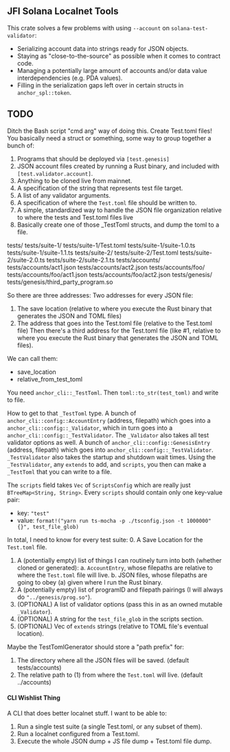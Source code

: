 ## JFI Solana Localnet Tools

This crate solves a few problems with using `--account` on `solana-test-validator`:
- Serializing account data into strings ready for JSON objects.
- Staying as "close-to-the-source" as possible when it comes to contract code.
- Managing a potentially large amount of accounts and/or data value interdependencies (e.g. PDA values).
- Filling in the serialization gaps left over in certain structs in `anchor_spl::token`.


## TODO
Ditch the Bash script "cmd arg" way of doing this.
Create Test.toml files!
You basically need a struct or something, some way to group together a bunch of:
1. Programs that should be deployed via `[test.genesis]`
2. JSON account files created by running a Rust binary, and included with `[test.validator.account]`.
3. Anything to be cloned live from mainnet.
4. A specification of the string that represents test file target.
5. A list of any validator arguments.
6. A specification of where the `Test.toml` file should be written to.
7. A simple, standardized way to handle the JSON file organization relative to where the tests and Test.toml files live
8. Basically create one of those _TestToml structs, and dump the toml to a file.

tests/
tests/suite-1/
tests/suite-1/Test.toml
tests/suite-1/suite-1.0.ts
tests/suite-1/suite-1.1.ts
tests/suite-2/
tests/suite-2/Test.toml
tests/suite-2/suite-2.0.ts
tests/suite-2/suite-2.1.ts
tests/accounts/
tests/accounts/act1.json
tests/accounts/act2.json
tests/accounts/foo/
tests/accounts/foo/act1.json
tests/accounts/foo/act2.json
tests/genesis/
tests/genesis/third_party_program.so

So there are three addresses:
Two addresses for every JSON file:
1. The save location (relative to where you execute the Rust binary that generates the JSON and TOML files)
2. The address that goes into the Test.toml file (relative to the Test.toml file)
Then there's a third address for the Test.toml file
  (like #1, relative to where you execute the Rust binary that generates the JSON and TOML files).

We can call them:
- save_location
- relative_from_test_toml

You need `anchor_cli::_TestToml`. Then `toml::to_str(test_toml)` and write to file.

How to get to that `_TestToml` type.
A bunch of `anchor_cli::config::AccountEntry` (address, filepath) which goes into a `anchor_cli::config::_Validator`, which in turn goes into a `anchor_cli::config::_TestValidator`.
The `_Validator` also takes all test validator options as well.
A bunch of `anchor_cli::config::GenesisEntry` (address, filepath) which goes into `anchor_cli::config::_TestValidator`.
`_TestValidator` also takes the startup and shutdown wait times.
Using the `_TestValidator`, any `extends` to add, and `scripts`, you then can make a `_TestToml` that you can write to a file.

The `scripts` field takes `Vec` of `ScriptsConfig` which are really just `BTreeMap<String, String>`.
Every `scripts` should contain only one key-value pair:
- key: `"test"`
- value: `format!("yarn run ts-mocha -p ./tsconfig.json -t 1000000" {}", test_file_glob)`

In total, I need to know for every test suite:
0. A Save Location for the `Test.toml` file.
1. A (potentially empty) list of things I can routinely turn into both (whether cloned or generated):
   a. `AccountEntry`, whose filepaths are relative to where the `Test.toml` file will live.
   b. JSON files, whose filepaths are going to obey (a) given where I run the Rust binary.
2. A (potentially empty) list of programID and filepath pairings (I will always do `"../genesis/prog.so"`).
3. (OPTIONAL) A list of validator options (pass this in as an owned mutable `_Validator`).
4. (OPTIONAL) A string for the `test_file_glob` in the scripts section.
5. (OPTIONAL) Vec of `extends` strings (relative to TOML file's eventual location).


Maybe the TestTomlGenerator should store a "path prefix" for:
1. The directory where all the JSON files will be saved. (default tests/accounts)
2. The relative path to (1) from where the `Test.toml` will live. (default ../accounts)

#### CLI Wishlist Thing
A CLI that does better localnet stuff. I want to be able to:
1. Run a single test suite (a single Test.toml, or any subset of them).
2. Run a localnet configured from a Test.toml.
3. Execute the whole JSON dump + JS file dump + Test.toml file dump.